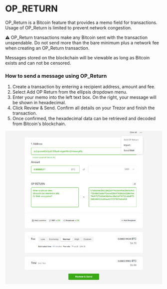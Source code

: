 # OP\_RETURN

OP\_Return is a Bitcoin feature that provides a memo field for transactions. Usage of OP\_Return is limited to prevent network congestion.

⚠ OP\_Return transactions make any Bitcoin sent with the transaction unspendable. Do not send more than the bare minimum plus a network fee when creating an OP\_Return transaction.

Messages stored on the blockchain will be viewable as long as  Bitcoin exists and can not be censored.  

### How to send a message using OP\_Return

1. Create a transaction by entering a recipient address, amount and fee.
2. Select Add OP Return from the ellipsis dropdown menu.
3. Enter your memo into the left text box. On the right, your message will be shown in hexadecimal.
4. Click Review & Send. Confirm all details on your Trezor and finish the transaction.
5. Once confirmed, the hexadecimal data can be retrieved and decoded from Bitcoin's blockchain.

![](../../../.gitbook/assets/image%20%287%29.png)

